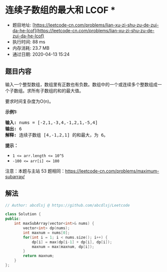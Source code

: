 # 连续子数组的最大和  LCOF *
- 题目地址: [https://leetcode-cn.com/problems/lian-xu-zi-shu-zu-de-zui-da-he-lcof](https://leetcode-cn.com/problems/lian-xu-zi-shu-zu-de-zui-da-he-lcof)
- 执行时间: 88 ms
- 内存消耗: 23.7 MB
- 通过日期: 2020-04-13 15:24

## 题目内容
<p>输入一个整型数组，数组里有正数也有负数。数组中的一个或连续多个整数组成一个子数组。求所有子数组的和的最大值。</p>

<p>要求时间复杂度为O(n)。</p>



<p><strong>示例1:</strong></p>

<pre><strong>输入:</strong> nums = [-2,1,-3,4,-1,2,1,-5,4]
<strong>输出:</strong> 6
<strong>解释:</strong> 连续子数组 [4,-1,2,1] 的和最大，为 6。</pre>



<p><strong>提示：</strong></p>

<ul>
	<li><code>1 <= arr.length <= 10^5</code></li>
	<li><code>-100 <= arr[i] <= 100</code></li>
</ul>

<p>注意：本题与主站 53 题相同：<a href="https://leetcode-cn.com/problems/maximum-subarray/">https://leetcode-cn.com/problems/maximum-subarray/</a></p>




## 解法
```cpp
// Author: abcdlsj @ https://github.com/abcdlsj/Leetcode

class Solution {
public:
    int maxSubArray(vector<int>& nums) {
        vector<int> dp(nums);
        int maxnum = nums[0];
        for(int i = 1; i < nums.size(); i++) {
            dp[i] = max(dp[i-1] + dp[i], dp[i]);
            maxnum = max(maxnum, dp[i]);
        }
        return maxnum;
    }
};

```